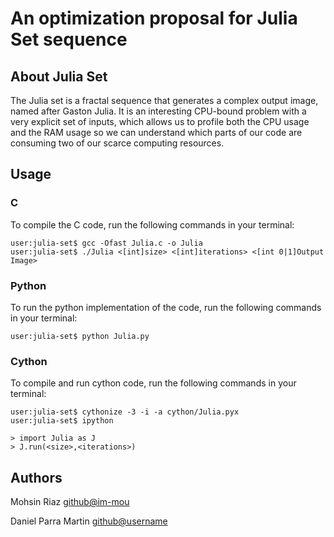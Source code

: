 # An optimization proposal for Julia Set sequence
## About Julia Set

The Julia set is a fractal sequence that generates a complex output image, named after Gaston Julia. It is an interesting CPU-bound problem with a very explicit set of inputs, which allows us to profile both the CPU usage and the RAM usage so we can understand which parts of our code are consuming two of our scarce computing resources.

## Usage

### C
To compile the C code, run the following commands in your terminal:

```console
user:julia-set$ gcc -Ofast Julia.c -o Julia
user:julia-set$ ./Julia <[int]size> <[int]iterations> <[int 0|1]Output Image>
```

### Python
To run the python implementation of the code, run the following commands in your terminal:

```console
user:julia-set$ python Julia.py
```

### Cython
To compile and run cython code, run the following commands in your terminal:

```console
user:julia-set$ cythonize -3 -i -a cython/Julia.pyx
user:julia-set$ ipython

> import Julia as J
> J.run(<size>,<iterations>)
```


## Authors
Mohsin Riaz [github@im-mou](https://github.com/im-mou/)

Daniel Parra Martin [github@username](https://github.com/)

